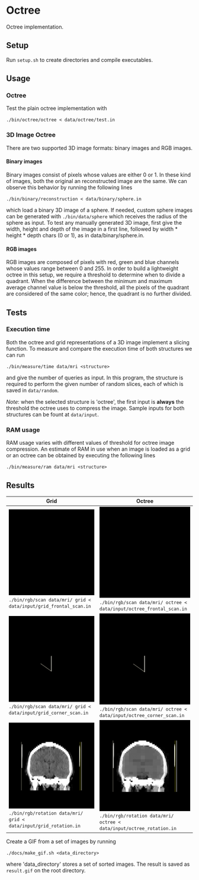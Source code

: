 # Octree

Octree implementation.

## Setup

Run `setup.sh` to create directories and compile executables.

## Usage

### Octree

Test the plain octree implementation with

```
./bin/octree/octree < data/octree/test.in
```

### 3D Image Octree

There are two supported 3D image formats: binary images and RGB images.

#### Binary images

Binary images consist of pixels whose values are either 0 or 1. In these kind of images, both the original an reconstructed image are the same. We can observe this behavior by running the following lines

```
./bin/binary/reconstruction < data/binary/sphere.in
```

which load a binary 3D image of a sphere. If needed, custom sphere images can be generated with `./bin/data/sphere` which receives the radius of the sphere as input. To test any manually generated 3D image, first give the width, height and depth of the image in a first line, followed by width \* height \* depth chars (0 or 1), as in data/binary/sphere.in.

#### RGB images

RGB images are composed of pixels with red, green and blue channels whose values range between 0 and 255. In order to build a lightweight octree in this setup, we require a threshold to determine when to divide a quadrant. When the difference between the minimum and maximum average channel value is below the threshold, all the pixels of the quadrant are considered of the same color; hence, the quadrant is no further divided.



## Tests

### Execution time

Both the octree and grid representations of a 3D image implement a slicing function. To measure and compare the execution time of both structures we can run

```
./bin/measure/time data/mri <structure>
```

and give the number of queries as input. In this program, the structure is required to perform the given number of random slices, each of which is saved in `data/random`.

_Note_: when the selected structure is 'octree', the first input is **always** the threshold the octree uses to compress the image. Sample inputs for both structures can be fount at `data/input`.

### RAM usage

RAM usage varies with different values of threshold for octree image compression. An estimate of RAM in use when an image is loaded as a grid or an octree can be obtained by executing the following lines

```
./bin/measure/ram data/mri <structure>
```

## Results

| Grid | Octree |
| ---- | ------ |
| ![Grid frontal scan](docs/gif/grid_frontal_scan.gif)<br> `./bin/rgb/scan data/mri/ grid < data/input/grid_frontal_scan.in` | ![Grid corner scan](docs/gif/octree_frontal_scan.gif)<br> `./bin/rgb/scan data/mri/ octree < data/input/octree_frontal_scan.in` |
| ![Grid corner scan](docs/gif/grid_corner_scan.gif)<br> `./bin/rgb/scan data/mri/ grid < data/input/grid_corner_scan.in` | ![Octree corner scan](docs/gif/octree_corner_scan.gif)<br> `./bin/rgb/scan data/mri/ octree < data/input/octree_corner_scan.in` |
| ![Grid rotation](docs/gif/grid_rotation.gif)<br> `./bin/rgb/rotation data/mri/ grid < data/input/grid_rotation.in` | ![Octree rotation](docs/gif/octree_rotation.gif)<br> `./bin/rgb/rotation data/mri/ octree < data/input/octree_rotation.in` |

Create a GIF from a set of images by running

```
./docs/make_gif.sh <data_directory>
```

where 'data\_directory' stores a set of sorted images. The result is saved as `result.gif` on the root directory.
